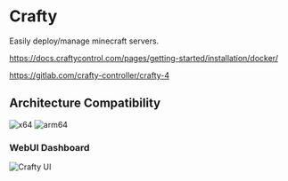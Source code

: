 # Crafty

Easily deploy/manage minecraft servers.

<https://docs.craftycontrol.com/pages/getting-started/installation/docker/>

<https://gitlab.com/crafty-controller/crafty-4>

## Architecture Compatibility

![x64](https://img.shields.io/docker/v/arcadiatechnology/crafty-4/latest?arch=amd64&label=x64) ![arm64](https://img.shields.io/docker/v/arcadiatechnology/crafty-4/latest?arch=arm64&label=arm64)

### WebUI Dashboard

![Crafty UI](../../resources/screenshots/crafty.webp)
